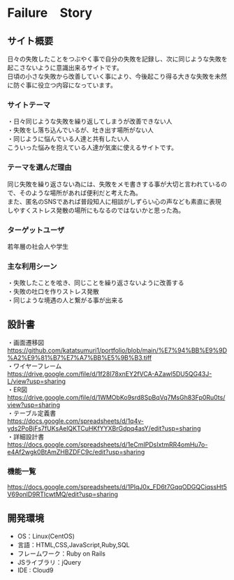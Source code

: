 # Failure　Story

## サイト概要
日々の失敗したことをつぶやく事で自分の失敗を記録し、次に同じような失敗を起こさないように意識出来るサイトです。  
日頃の小さな失敗から改善していく事により、今後起こり得る大きな失敗を未然に防ぐ事に役立つ内容になっています。

### サイトテーマ
・日々同じような失敗を繰り返してしまうが改善できない人  
・失敗をし落ち込んでいるが、吐き出す場所がない人  
・同じように悩んでいる人達と共有したい人  
 こういった悩みを抱えている人達が気楽に使えるサイトです。

### テーマを選んだ理由
同じ失敗を繰り返さない為には、失敗をメモ書きする事が大切と言われているので、そのような場所があれば便利だと考えた為。  
また、匿名のSNSであれば普段知人に相談がしずらい心の声なども素直に表現しやすくストレス発散の場所にもなるのではないかと思った為。

### ターゲットユーザ
若年層の社会人や学生

### 主な利用シーン
・失敗したことを呟き、同じことを繰り返さないように改善する  
・失敗の吐口を作りストレス発散  
・同じような境遇の人と繋がる事が出来る

## 設計書
・画面遷移図  
https://github.com/katatsumuri1/portfolio/blob/main/%E7%94%BB%E9%9D%A2%E9%81%B7%E7%A7%BB%E5%9B%B3.tiff  
・ワイヤーフレーム  
https://drive.google.com/file/d/1f28I78xnEY2fVCA-AZawl5DU5QG43J-L/view?usp=sharing  
・ER図  
https://drive.google.com/file/d/1WMObKo9srd8SpBqVq7MsGh83Fp0Ru0ts/view?usp=sharing  
・テーブル定義書  
https://docs.google.com/spreadsheets/d/1q4v-yds2PoBjFs7fUKsAelQKTCuHKfYYXBrGdpq4asY/edit?usp=sharing  
・詳細設計書  
https://docs.google.com/spreadsheets/d/1eCmIPDsIxtmRR4omHu7o-e4Af2wgk0BtAmZHBZDFC9c/edit?usp=sharing  
### 機能一覧
https://docs.google.com/spreadsheets/d/1PlqJ0x_FD6t7GqqODGQCiqssHt5V69onlD9RTlcwtMQ/edit?usp=sharing

## 開発環境
- OS：Linux(CentOS)
- 言語：HTML,CSS,JavaScript,Ruby,SQL
- フレームワーク：Ruby on Rails
- JSライブラリ：jQuery
- IDE : Cloud9
